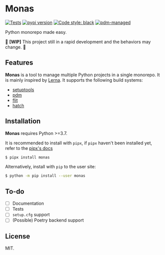 # Monas

[![Tests](https://github.com/frostming/monas/workflows/Tests/badge.svg)](https://github.com/frostming/monas/actions?query=workflow%3Aci)
[![pypi version](https://img.shields.io/pypi/v/monas.svg)](https://pypi.org/project/monas/)
[![Code style: black](https://img.shields.io/badge/code%20style-black-000000.svg)](https://github.com/psf/black)
[![pdm-managed](https://img.shields.io/badge/pdm-managed-blueviolet)](https://pdm.fming.dev)

Python monorepo made easy.

🚧 **[WIP]** This project still in a rapid development and the behaviors may change. 🚧

## Features

**Monas** is a tool to manage multiple Python projects in a single monorepo. It is mainly inspired by [Lerna](https://lerna.js.org/). It supports the following build systems:

- [setuptools](https://setuptools.pypa.io/)
- [pdm](https://pdm.fming.dev/)
- [flit](https://flit.pypa.io/)
- [hatch](https://ofek.dev/hatch/latest/)

## Installation

**Monas** requires Python >=3.7.

It is recommended to install with `pipx`, if `pipx` haven't been installed yet, refer to the [pipx's docs](https://github.com/pipxproject/pipx)

```bash
$ pipx install monas
```

Alternatively, install with `pip` to the user site:

```bash
$ python -m pip install --user monas
```

## To-do

- [ ] Documentation
- [ ] Tests
- [ ] `setup.cfg` support
- [ ] (Possible) Poetry backend support

## License

MIT.
